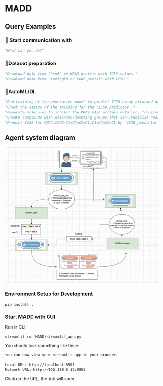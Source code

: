 # MADD

## Query Examples

### 🧪 Start communication with
```python
"What can you do?"
```
### 🧪Dataset preparation
```python
"Download data from ChemBL on KRAS protein with IC50 values."
"Download data from BindingDB on KRAS protein with IC50."
```
### 🧪AutoML/DL
```python
"Run training of the generative model to predict IC50 on my attached data."
"Check the status of the training for the 'IC50_predictor'."
"Generate molecules to inhibit the KRAS G12C protein mutation, focusing on selective binding and ensuring that HRAS and NRAS are not affected."
"Create compounds with electron-donating groups that can stabilize radical intermediates, reducing oxidative damage in neurons."
"Predict IC50 for CN(C)CCOC(C1=CC=CC=C1)C1=CC=CC=C1 by 'IC50_predictor' model."
```
## Agent system diagram
![Multi-Agent System](./diagram.png)

### Environment Setup for Development
```commandline
pip install .
```

### Start MADD with GUI
Run in CLI:
```commandline
streamlit run MADD/streamlit_app.py
```

You should look something like thise:
```commandline
You can now view your Streamlit app in your browser.

Local URL: http://localhost:8501
Network URL: http://192.168.0.12:8501
```
Click on the URL, the link will open.










